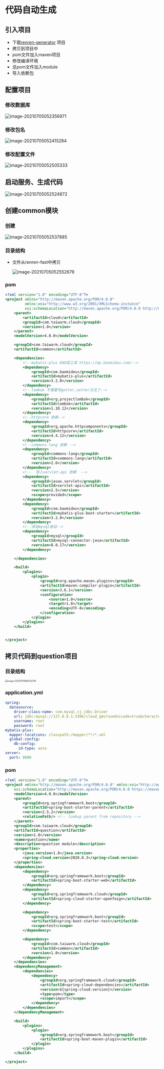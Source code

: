 # 代码自动生成

## 引入项目

- 下载[renren-generator](https://gitee.com/renrenio/renren-generator) 项目
- 拷贝到项目中
- pom文件加入maven项目
- 修改编译环境
- 总pom文件加入module
- 导入依赖包

## 配置项目

### 修改数据库

![image-20210705052356971](../images/image-20210705052356971.png)

### 修改包名

![image-20210705052415284](../images/image-20210705052415284.png)

### 修改配置文件

![image-20210705052505333](../images/image-20210705052505333.png)

## 启动服务、生成代码

![image-20210705052524872](../images/image-20210705052524872.png)

## 创建common模块

### 创建

![image-20210705052537885](../images/image-20210705052537885.png)

### 目录结构

- 文件从renren-fast中拷贝

  ![image-20210705052552679](../images/image-20210705052552679.png)

### pom

```xml
<?xml version="1.0" encoding="UTF-8"?>
<project xmlns="http://maven.apache.org/POM/4.0.0"
         xmlns:xsi="http://www.w3.org/2001/XMLSchema-instance"
         xsi:schemaLocation="http://maven.apache.org/POM/4.0.0 http://maven.apache.org/xsd/maven-4.0.0.xsd">
    <parent>
        <artifactId>cloud</artifactId>
        <groupId>com.taiwarm.cloud</groupId>
        <version>1.0</version>
    </parent>
    <modelVersion>4.0.0</modelVersion>

    <groupId>com.taiwarm.cloud</groupId>
    <artifactId>common</artifactId>

    <dependencies>
        <!--mybatis-plus DAO层工具 https://mp.baomidou.com/-->
        <dependency>
            <groupId>com.baomidou</groupId>
            <artifactId>mybatis-plus</artifactId>
            <version>3.2.0</version>
        </dependency>
        <!--lombok 不需要写getter,setter方法了-->
        <dependency>
            <groupId>org.projectlombok</groupId>
            <artifactId>lombok</artifactId>
            <version>1.18.12</version>
        </dependency>
        <!--httpcore 依赖-->
        <dependency>
            <groupId>org.apache.httpcomponents</groupId>
            <artifactId>httpcore</artifactId>
            <version>4.4.12</version>
        </dependency>
        <!--commons-lang 依赖 -->
        <dependency>
            <groupId>commons-lang</groupId>
            <artifactId>commons-lang</artifactId>
            <version>2.6</version>
        </dependency>
        <!--  导入servlet-api 依赖  -->
        <dependency>
            <groupId>javax.servlet</groupId>
            <artifactId>servlet-api</artifactId>
            <version>2.5</version>
            <scope>provided</scope>
        </dependency>
        <dependency>
            <groupId>com.baomidou</groupId>
            <artifactId>mybatis-plus-boot-starter</artifactId>
            <version>3.2.0</version>
        </dependency>
        <!--添加mysql驱动-->
        <dependency>
            <groupId>mysql</groupId>
            <artifactId>mysql-connector-java</artifactId>
            <version>8.0.17</version>
        </dependency>

    </dependencies>

    <build>
        <plugins>
            <plugin>
                <groupId>org.apache.maven.plugins</groupId>
                <artifactId>maven-compiler-plugin</artifactId>
                <version>3.6.1</version>
                <configuration>
                    <source>1.8</source>
                    <target>1.8</target>
                    <encoding>UTF-8</encoding>
                </configuration>
            </plugin>
        </plugins>
    </build>


</project>

```

## 拷贝代码到question项目

### 目录结构

<img src="../images/image-20210701060033704.png" alt="image-20210701060033704" style="zoom:50%;" />

### application.yml

```yaml
spring:
  datasource:
    driver-class-name: com.mysql.cj.jdbc.Driver
    url: jdbc:mysql://127.0.0.1:3306/cloud_qms?useUnicode=true&characterEncoding=UTF-8&serverTimezone=Asia/Shanghai
    username: root
    password: root
mybatis-plus:
  mapper-locations: classpath:/mapper/**/*.xml
  global-config:
    db-config:
      id-type: auto
server:
  port: 8000

```

### pom

```xml
<?xml version="1.0" encoding="UTF-8"?>
<project xmlns="http://maven.apache.org/POM/4.0.0" xmlns:xsi="http://www.w3.org/2001/XMLSchema-instance"
	xsi:schemaLocation="http://maven.apache.org/POM/4.0.0 https://maven.apache.org/xsd/maven-4.0.0.xsd">
	<modelVersion>4.0.0</modelVersion>
	<parent>
		<groupId>org.springframework.boot</groupId>
		<artifactId>spring-boot-starter-parent</artifactId>
		<version>2.5.2</version>
		<relativePath/> <!-- lookup parent from repository -->
	</parent>
	<groupId>com.taiwarm.cloud</groupId>
	<artifactId>question</artifactId>
	<version>1.0</version>
	<name>question</name>
	<description>question module</description>
	<properties>
		<java.version>1.8</java.version>
		<spring-cloud.version>2020.0.3</spring-cloud.version>
	</properties>
	<dependencies>
		<dependency>
			<groupId>org.springframework.boot</groupId>
			<artifactId>spring-boot-starter-web</artifactId>
		</dependency>
		<dependency>
			<groupId>org.springframework.cloud</groupId>
			<artifactId>spring-cloud-starter-openfeign</artifactId>
		</dependency>

		<dependency>
			<groupId>org.springframework.boot</groupId>
			<artifactId>spring-boot-starter-test</artifactId>
			<scope>test</scope>
		</dependency>

        <dependency>
            <groupId>com.taiwarm.cloud</groupId>
            <artifactId>common</artifactId>
            <version>1.0</version>
        </dependency>
	</dependencies>
	<dependencyManagement>
		<dependencies>
			<dependency>
				<groupId>org.springframework.cloud</groupId>
				<artifactId>spring-cloud-dependencies</artifactId>
				<version>${spring-cloud.version}</version>
				<type>pom</type>
				<scope>import</scope>
			</dependency>
		</dependencies>
	</dependencyManagement>

	<build>
		<plugins>
			<plugin>
				<groupId>org.springframework.boot</groupId>
				<artifactId>spring-boot-maven-plugin</artifactId>
			</plugin>
		</plugins>
	</build>

</project>

```

